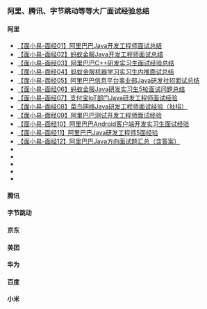 ### 阿里、腾讯、字节跳动等等大厂面试经验总结

#### 阿里

- [【面小易-面经01】阿里巴巴Java开发工程师面试总结](https://developer.aliyun.com/article/715119?spm=a2c6h.12873581.0.0.71dc36780xqVDl&groupCode=interview)
- [【面小易-面经02】蚂蚁金服Java开发工程师面试总结](https://developer.aliyun.com/article/715236?spm=a2c6h.12873581.0.0.71dc36780xqVDl&groupCode=interview)
- [【面小易-面经03】阿里巴巴C++研发实习生面试经验总结](https://developer.aliyun.com/article/715766?spm=a2c6h.12873581.0.0.71dc36780xqVDl&groupCode=interview)
- [【面小易-面经04】蚂蚁金服机器学习实习生内推面试总结](https://developer.aliyun.com/article/715771?spm=a2c6h.12873581.0.0.71dc36780xqVDl&groupCode=interview)
- [【面小易-面经05】阿里巴巴信息平台事业部Java研发社招面试总结](https://developer.aliyun.com/article/716645?spm=a2c6h.12873581.0.0.71dc36780xqVDl&groupCode=interview)
- [【面小易-面经06】蚂蚁金服Java研发实习生5轮面试问题总结](https://developer.aliyun.com/article/716655?spm=a2c6h.12873581.0.0.71dc36780xqVDl&groupCode=interview)
- [【面小易-面经07】支付宝IoT部门Java研发工程师面试经验](https://developer.aliyun.com/article/716741?spm=a2c6h.12873581.0.0.71dc36780xqVDl&groupCode=interview)
- [【面小易-面经08】菜鸟网络Java研发工程师面试经验（社招）](https://developer.aliyun.com/article/716747?spm=a2c6h.12873581.0.0.71dc36780xqVDl&groupCode=interview)
- [【面小易-面经09】阿里巴巴测试开发工程师面试经验](https://developer.aliyun.com/article/716933?spm=a2c6h.12873581.0.0.71dc36780xqVDl&groupCode=interview)
- [【面小易-面经10】阿里巴巴Android客户端开发实习生面试经验](https://developer.aliyun.com/article/716934?spm=a2c6h.12873581.0.0.71dc36780xqVDl&groupCode=interview)
- [【面小易-面经11】阿里巴巴Java研发工程师5面经验](https://developer.aliyun.com/article/717121?spm=a2c6h.12873581.0.0.71dc36780xqVDl&groupCode=interview)
- [【面小易-面经12】阿里巴巴Java方向面试题汇总（含答案）](https://developer.aliyun.com/article/717909?spm=a2c6h.12873581.0.0.71dc36780xqVDl&groupCode=interview)
- []()
- []()
- []()
- []()
- []()


#### 腾讯



#### 字节跳动



#### 京东



#### 美团



#### 华为


#### 百度


#### 小米



